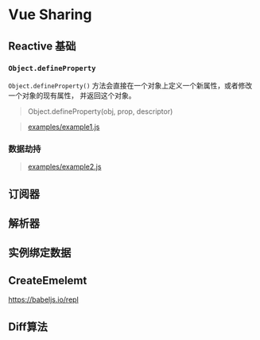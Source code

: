 # Vue Sharing

## Reactive 基础

### `Object.defineProperty`

`Object.defineProperty()` 方法会直接在一个对象上定义一个新属性，或者修改一个对象的现有属性， 并返回这个对象。

> Object.defineProperty(obj, prop, descriptor)

> [examples/example1.js](examples/example1.js)

### 数据劫持

> [examples/example2.js](examples/example2.js)

## 订阅器

## 解析器

## 实例绑定数据

## CreateEmelemt

https://babeljs.io/repl

## Diff算法

